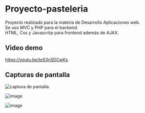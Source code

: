# Proyecto-pasteleria
 Proyecto realizado para la materia de Desarrollo Aplicaciones web. <br />
 Se uso MVC y PHP para el backend. <br />
 HTML, Css y Javascritp para frontend además de AJAX. 
 
 
 
## Video demo  
https://youtu.be/teS3n5DCwKs 

## Capturas de pantalla

![captura de pantalla](https://user-images.githubusercontent.com/69605526/233529617-848991db-f622-4dd4-8fa1-9eca38b292cf.png)


![image](https://user-images.githubusercontent.com/69605526/233529722-040f4aec-a2c8-4633-8eac-4fc203686bd3.png)

![image](https://user-images.githubusercontent.com/69605526/233529777-8b453ea6-cd69-497e-8382-ceeb69381f32.png)
